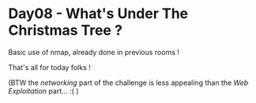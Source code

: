 # Day08 - What's Under The Christmas Tree ?

Basic use of nmap, already done in previous rooms ! 

That's all for today folks !

(BTW the *networking* part of the challenge is less appealing than the *Web Exploitation* part... :( )
